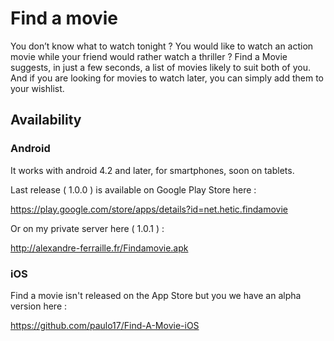 # Find a movie

You don’t know what to watch tonight ? You would like to watch an action movie while your friend would rather watch a thriller ? Find a Movie suggests, in just a few seconds, a list of movies likely to suit both of you. And if you are looking for movies to watch later, you can simply add them to your wishlist.


## Availability 

### Android

It works with android 4.2 and later, for smartphones, soon on tablets.

Last release ( 1.0.0 ) is available on Google Play Store here :

https://play.google.com/store/apps/details?id=net.hetic.findamovie

Or on my private server here ( 1.0.1 ) :

http://alexandre-ferraille.fr/Findamovie.apk

### iOS

Find a movie isn't released on the App Store but you we have an alpha version here :

https://github.com/paulo17/Find-A-Movie-iOS

